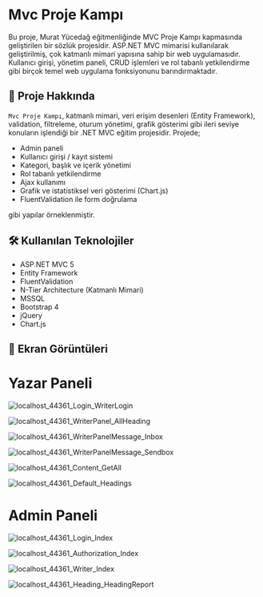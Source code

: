 # Mvc Proje Kampı

Bu proje, Murat Yücedağ eğitmenliğinde MVC Proje Kampı kapmasında geliştirilen bir sözlük projesidir. ASP.NET MVC mimarisi kullanılarak geliştirilmiş, çok katmanlı mimari yapısına sahip bir web uygulamasıdır. Kullanıcı girişi, yönetim paneli, CRUD işlemleri ve rol tabanlı yetkilendirme gibi birçok temel web uygulama fonksiyonunu barındırmaktadır.

## 🚀 Proje Hakkında

`Mvc Proje Kampı`, katmanlı mimari, veri erişim desenleri (Entity Framework), validation, filtreleme, oturum yönetimi, grafik gösterimi gibi ileri seviye konuların işlendiği bir .NET MVC eğitim projesidir. Projede;

- Admin paneli
- Kullanıcı girişi / kayıt sistemi
- Kategori, başlık ve içerik yönetimi
- Rol tabanlı yetkilendirme
- Ajax kullanımı
- Grafik ve istatistiksel veri gösterimi (Chart.js)
- FluentValidation ile form doğrulama

gibi yapılar örneklenmiştir.

## 🛠️ Kullanılan Teknolojiler

- ASP.NET MVC 5
- Entity Framework
- FluentValidation
- N-Tier Architecture (Katmanlı Mimari)
- MSSQL
- Bootstrap 4
- jQuery
- Chart.js

## 📸 Ekran Görüntüleri

# Yazar Paneli
![localhost_44361_Login_WriterLogin](https://github.com/user-attachments/assets/573e1da3-0120-4d01-b8b7-e35aad204a6a)

![localhost_44361_WriterPanel_AllHeading](https://github.com/user-attachments/assets/ab32cc99-12d8-45de-8bb9-a54953e85229)

![localhost_44361_WriterPanelMessage_Inbox](https://github.com/user-attachments/assets/f376fcd5-99c2-4199-96a0-fb4592d94a85)

![localhost_44361_WriterPanelMessage_Sendbox](https://github.com/user-attachments/assets/7c6083d2-94a7-44e0-a224-fe5d45521d05)

![localhost_44361_Content_GetAll](https://github.com/user-attachments/assets/a3cf45b2-4da0-4802-be4b-8d1401c98813)

![localhost_44361_Default_Headings](https://github.com/user-attachments/assets/a730655d-4004-4ee7-b61a-316480318ae4)

# Admin Paneli 

![localhost_44361_Login_Index](https://github.com/user-attachments/assets/f7b354f3-d0d1-45c7-a523-5faf4817d195)

![localhost_44361_Authorization_Index](https://github.com/user-attachments/assets/0ef66e31-729c-471d-9455-7fdbe8130fe2)

![localhost_44361_Writer_Index](https://github.com/user-attachments/assets/8b46b599-3aff-4184-bb6e-9bd9de97015f)

![localhost_44361_Heading_HeadingReport](https://github.com/user-attachments/assets/7147c391-986d-449c-a8cc-78f6a005fd5f)

